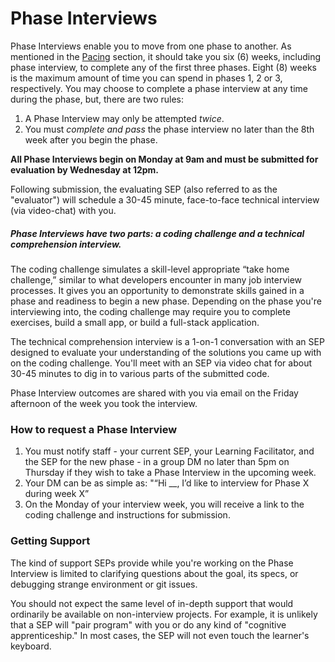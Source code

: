 # Phase Interviews

Phase Interviews enable you to move from one phase to another. As mentioned in the [Pacing](/Phases/pacing.md) section, it should take you six \(6\) weeks, including phase interview, to complete any of the first three phases. Eight \(8\) weeks is the maximum amount of time you can spend in phases 1, 2 or 3, respectively. You may choose to complete a phase interview at any time during the phase, but, there are two rules:

1. A Phase Interview may only be attempted _twice_.
2. You must _complete and pass_ the phase interview no later than the 8th week after you begin the phase.

**All Phase Interviews begin on Monday at 9am and must be submitted for evaluation by Wednesday at 12pm.** 

Following submission, the evaluating SEP \(also referred to as the "evaluator"\) will schedule a 30-45 minute, face-to-face technical interview \(via video-chat\) with you.

##### Phase Interviews have two parts: a coding challenge and a technical comprehension interview. 

The coding challenge simulates a skill-level appropriate “take home challenge,” similar to what developers encounter in many job interview processes. It gives you an opportunity to demonstrate skills gained in a phase and readiness to begin a new phase. Depending on the phase you're interviewing into, the coding challenge may require you to complete exercises, build a small app, or build a full-stack application. 

The technical comprehension interview is a 1-on-1 conversation with an SEP designed to evaluate your understanding of the solutions you came up with on the coding challenge. You'll meet with an SEP via video chat for about 30-45 minutes to dig in to various parts of the submitted code. 

Phase Interview outcomes are shared with you via email on the Friday afternoon of the week you took the interview.

### How to request a Phase Interview

1. You must notify staff - your current SEP, your Learning Facilitator, and the SEP for the new phase - in a group DM no later than 5pm on Thursday if they wish to take a Phase Interview in the upcoming week.
2. Your DM can be as simple as: "“Hi \_\_, I’d like to interview for Phase X during week X”
3. On the Monday of your interview week, you will receive a link to the coding challenge and instructions for submission.

### Getting Support

The kind of support SEPs provide while you're working on the Phase Interview is limited to clarifying questions about the goal, its specs, or debugging strange environment or git issues.

You should not expect the same level of in-depth support that would ordinarily be available on non-interview projects. For example, it is unlikely that a SEP will "pair program" with you or do any kind of "cognitive apprenticeship." In most cases, the SEP will not even touch the learner's keyboard.

### 



